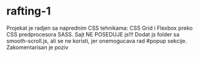 # rafting-1
Projekat je radjen sa naprednim CSS tehnikama: CSS Grid i Flexbox preko CSS predprocesora SASS. 
Sajt NE POSEDUJE js!!! Dodat js folder sa smooth-scroll.js, ali se ne koristi, jer onemogucava rad #popup sekcije. 
Zakomentarisan je poziv <script src="js/smooth-scroll.js"> funkcije u index.html. 
Korisceni razni tagovi u naslovu i imenima fotografija radi boljeg SEO. 
Koriscene svg ikonice i sprite.svg umesto .jpg i .png radi brzeg ucitavanja sajta. 
